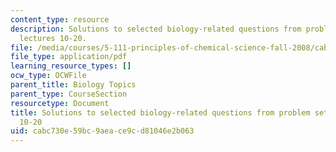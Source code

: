 ```yaml
---
content_type: resource
description: Solutions to selected biology-related questions from problem sets for
  lectures 10-20.
file: /media/courses/5-111-principles-of-chemical-science-fall-2008/cabc730e59bc9aeace9cd81046e2b063_L10to20Bio_Key.pdf
file_type: application/pdf
learning_resource_types: []
ocw_type: OCWFile
parent_title: Biology Topics
parent_type: CourseSection
resourcetype: Document
title: Solutions to selected biology-related questions from problem sets for lectures
  10-20
uid: cabc730e-59bc-9aea-ce9c-d81046e2b063
---
```

